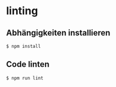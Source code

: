 # linting

## Abhängigkeiten installieren

```shell
$ npm install
```

## Code linten

```shell
$ npm run lint
```
